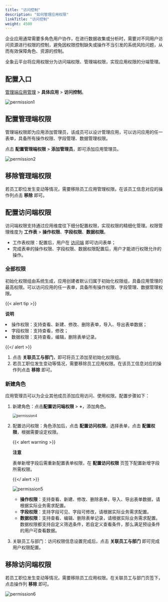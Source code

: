 ```yaml
---
title: "访问控制"
description: "如何管理应用权限"
linkTitle: "访问控制"
weight: 4500
---
```


企业应用通常需要多角色用户协作，在进行数据收集或分析时，需要对不同用户访问资源进行权限的控制，避免因权限控制缺失或操作不当引发的系统风险问题，从而有效保障角色、资源的控制。

全象云平台将应用权限分为访问端权限、管理端权限，实现应用权限的分端管理。





## 配置入口

[管理端应用管理](https://portal.quanxiang.dev/apps) > **具体应用** > **访问控制**。

![permission1](/images/manual/permission/permission1.png)



## 配置管理端权限

管理端权限即为应用添加管理员，该成员可以设计管理应用，可以访问应用的任一表单，具备所有操作权限、字段管理、数据管理权限。

点击 **配置管理端权限** > **添加管理员**，即可添加应用管理员。

![permission2](/images/manual/permission/permission2.png)

## 移除管理端权限

若员工职位发生变动等情况，需要移除员工应用管理权限。在该员工信息对应的操作列点击 **移除** 即可。

## 配置访问端权限

访问端权限支持通过应用维度往下细分配置权限，实现权限的精细化管理。权限管理维度为 **工作表** > **操作权限**、**字段权限**、**数据权限**。

- 工作表权限：配置后，用户在 [访问端](https://home.quanxiang.dev) 即可访问表单；
- 完成表单的操作权限、字段权限、数据权限配置后，用户才能进行权限允许的操作。

### 全部权限

初始化权限组由系统生成，应用创建者默认归属于初始化权限组，具备应用管理的最高权限。可以访问应用的任一表单，具备所有操作权限、字段管理、数据管理权限。

{{< alert tip >}}

**说明**

<li>操作权限：支持查看、新建、修改、删除表单，导入、导出表单数据；<li>字段权限：支持查看，修改；<li>数据权限：支持查看，编辑，删除表单记录。

{{</ alert >}}

1. 点击 **关联员工与部门**，即可将员工添加至初始化权限组。
2. 若员工职位发生变动等情况，需要移除员工应用权限。在该员工信息对应的操作列点击 **移除** 即可。



### 新建角色

应用管理员可以为企业其他成员添加应用访问、使用权限。配置步骤如下：

1. 新建角色：点击**配置访问端权限** > **+**，添加角色。

   <img src="/images/manual/permission/permission4.png" alt="permission4" style="zoom:80%;" />

2. 配置访问权限：角色添加后，点击 **配置访问权限**，选择表单，点击 **配置权限**，根据需要设定权限。

   {{< alert warning >}}

   **注意**

   表单新增字段后需重新配置表单权限，在 **配置访问权限** 页签下配置新增字段所需权限。

    {{</ alert >}}

   ![permission5](/images/manual/permission/permission5.png)

   - **操作权限**：支持查看、新建、修改、删除表单，导入、导出表单数据，请根据实际业务需求配置。
   - **字段权限**：支持字段可见、字段可修改，请根据实际业务需求配置。
   - **数据权限**：支持查看、编辑、删除表单记录，请根据实际业务需求配置。数据权限都支持自定义筛选条件，若自定义查看条件，那么满足预设条件的用户可查看数据。

3. 关联员工与部门：访问权限信息设置完成后，点击 **关联员工与部门** 即可完成用户权限配置。

   



## 移除访问端权限

若员工职位发生变动等情况，需要移除员工应用权限。在关联员工与部门页签下，点击操作列 **移除** 即可。

![permission6](/images/manual/permission/permission6.png)
